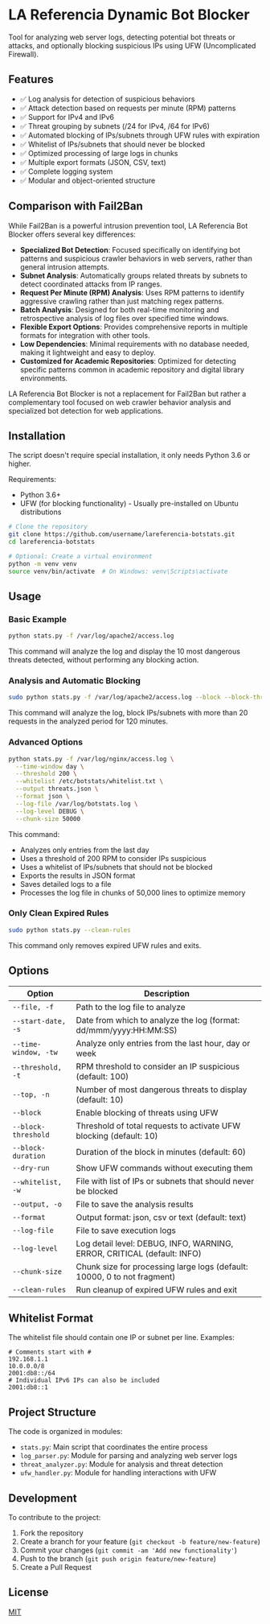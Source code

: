 # LA Referencia Dynamic Bot Blocker

Tool for analyzing web server logs, detecting potential bot threats or attacks, and optionally blocking suspicious IPs using UFW (Uncomplicated Firewall).

## Features

- ✅ Log analysis for detection of suspicious behaviors
- ✅ Attack detection based on requests per minute (RPM) patterns
- ✅ Support for IPv4 and IPv6
- ✅ Threat grouping by subnets (/24 for IPv4, /64 for IPv6)
- ✅ Automated blocking of IPs/subnets through UFW rules with expiration
- ✅ Whitelist of IPs/subnets that should never be blocked
- ✅ Optimized processing of large logs in chunks
- ✅ Multiple export formats (JSON, CSV, text)
- ✅ Complete logging system
- ✅ Modular and object-oriented structure

## Comparison with Fail2Ban

While Fail2Ban is a powerful intrusion prevention tool, LA Referencia Bot Blocker offers several key differences:

- **Specialized Bot Detection**: Focused specifically on identifying bot patterns and suspicious crawler behaviors in web servers, rather than general intrusion attempts.
- **Subnet Analysis**: Automatically groups related threats by subnets to detect coordinated attacks from IP ranges.
- **Request Per Minute (RPM) Analysis**: Uses RPM patterns to identify aggressive crawling rather than just matching regex patterns.
- **Batch Analysis**: Designed for both real-time monitoring and retrospective analysis of log files over specified time windows.
- **Flexible Export Options**: Provides comprehensive reports in multiple formats for integration with other tools.
- **Low Dependencies**: Minimal requirements with no database needed, making it lightweight and easy to deploy.
- **Customized for Academic Repositories**: Optimized for detecting specific patterns common in academic repository and digital library environments.

LA Referencia Bot Blocker is not a replacement for Fail2Ban but rather a complementary tool focused on web crawler behavior analysis and specialized bot detection for web applications.

## Installation

The script doesn't require special installation, it only needs Python 3.6 or higher.

Requirements:
- Python 3.6+
- UFW (for blocking functionality) - Usually pre-installed on Ubuntu distributions

```bash
# Clone the repository
git clone https://github.com/username/lareferencia-botstats.git
cd lareferencia-botstats

# Optional: Create a virtual environment
python -m venv venv
source venv/bin/activate  # On Windows: venv\Scripts\activate
```

## Usage

### Basic Example

```bash
python stats.py -f /var/log/apache2/access.log
```

This command will analyze the log and display the 10 most dangerous threats detected, without performing any blocking action.

### Analysis and Automatic Blocking

```bash
sudo python stats.py -f /var/log/apache2/access.log --block --block-threshold 20 --block-duration 120
```

This command will analyze the log, block IPs/subnets with more than 20 requests in the analyzed period for 120 minutes.

### Advanced Options

```bash
python stats.py -f /var/log/nginx/access.log \
  --time-window day \
  --threshold 200 \
  --whitelist /etc/botstats/whitelist.txt \
  --output threats.json \
  --format json \
  --log-file /var/log/botstats.log \
  --log-level DEBUG \
  --chunk-size 50000
```

This command:
- Analyzes only entries from the last day
- Uses a threshold of 200 RPM to consider IPs suspicious
- Uses a whitelist of IPs/subnets that should not be blocked
- Exports the results in JSON format
- Saves detailed logs to a file
- Processes the log file in chunks of 50,000 lines to optimize memory

### Only Clean Expired Rules

```bash
sudo python stats.py --clean-rules
```

This command only removes expired UFW rules and exits.

## Options

| Option | Description |
|--------|-------------|
| `--file, -f` | Path to the log file to analyze |
| `--start-date, -s` | Date from which to analyze the log (format: dd/mmm/yyyy:HH:MM:SS) |
| `--time-window, -tw` | Analyze only entries from the last hour, day or week |
| `--threshold, -t` | RPM threshold to consider an IP suspicious (default: 100) |
| `--top, -n` | Number of most dangerous threats to display (default: 10) |
| `--block` | Enable blocking of threats using UFW |
| `--block-threshold` | Threshold of total requests to activate UFW blocking (default: 10) |
| `--block-duration` | Duration of the block in minutes (default: 60) |
| `--dry-run` | Show UFW commands without executing them |
| `--whitelist, -w` | File with list of IPs or subnets that should never be blocked |
| `--output, -o` | File to save the analysis results |
| `--format` | Output format: json, csv or text (default: text) |
| `--log-file` | File to save execution logs |
| `--log-level` | Log detail level: DEBUG, INFO, WARNING, ERROR, CRITICAL (default: INFO) |
| `--chunk-size` | Chunk size for processing large logs (default: 10000, 0 to not fragment) |
| `--clean-rules` | Run cleanup of expired UFW rules and exit |

## Whitelist Format

The whitelist file should contain one IP or subnet per line. Examples:

```
# Comments start with #
192.168.1.1
10.0.0.0/8
2001:db8::/64
# Individual IPv6 IPs can also be included
2001:db8::1
```

## Project Structure

The code is organized in modules:

- `stats.py`: Main script that coordinates the entire process
- `log_parser.py`: Module for parsing and analyzing web server logs
- `threat_analyzer.py`: Module for analysis and threat detection
- `ufw_handler.py`: Module for handling interactions with UFW

## Development

To contribute to the project:

1. Fork the repository
2. Create a branch for your feature (`git checkout -b feature/new-feature`)
3. Commit your changes (`git commit -am 'Add new functionality'`)
4. Push to the branch (`git push origin feature/new-feature`)
5. Create a Pull Request

## License

[MIT](LICENSE)